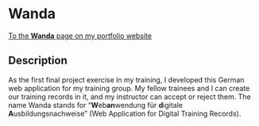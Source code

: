 # Wanda

[To the **Wanda** page on my portfolio website](https://julian-hoelz.github.io/wanda.html?lang=en)

## Description

As the first final project exercise in my training, I developed this German web application for my training group. My fellow trainees and I can create our training records in it, and my instructor can accept or reject them. The name Wanda stands for “**W**eb**an**wendung für **d**igitale **A**usbildungsnachweise” (Web Application for Digital Training Records).
